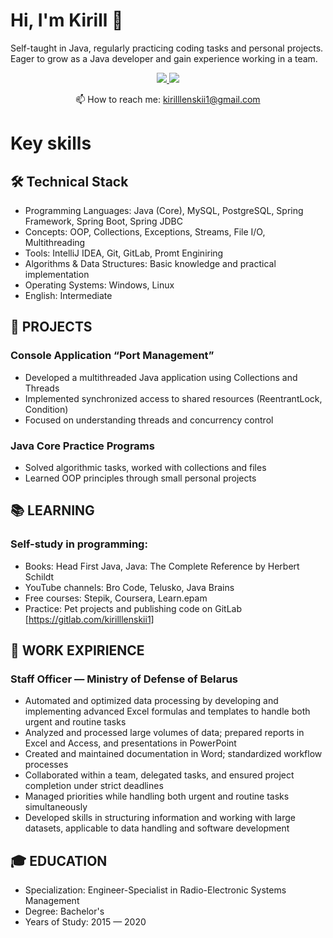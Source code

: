 # Hi, I'm Kirill 👋
Self-taught in Java, regularly practicing coding tasks and personal projects.
Eager to grow as a Java developer and gain experience working in a team.

<p align='center'>
   <a href="https://gitlab.com/kirilllenskii1/">
       <img src="https://img.shields.io/badge/-gmail-red?style=for-the-badge&logo=gitlab&style=plastic"/>
   </a>
   <a href="https://t.me/@corder938/">
       <img src="https://img.shields.io/badge/Telegram-2CA5E0?style=for-the-badge&logo=telegram&logoColor=white"/>
   </a>
<p align='center'>
   📫 How to reach me: <a href='mailto:kirilllenskii1@gmail.com'>kirilllenskii1@gmail.com</a>
</p>

# Key skills

## 🛠 Technical Stack
* Programming Languages: Java (Core), MySQL, PostgreSQL, Spring Framework, Spring Boot, Spring JDBC
* Concepts: OOP, Collections, Exceptions, Streams, File I/O, Multithreading
* Tools: IntelliJ IDEA, Git, GitLab, Promt Enginiring
* Algorithms & Data Structures: Basic knowledge and practical implementation
* Operating Systems: Windows, Linux
* English: Intermediate

## 🧩 PROJECTS
### Console Application “Port Management”
* Developed a multithreaded Java application using Collections and Threads
* Implemented synchronized access to shared resources (ReentrantLock, Condition)
* Focused on understanding threads and concurrency control
### Java Core Practice Programs
* Solved algorithmic tasks, worked with collections and files
* Learned OOP principles through small personal projects

## 📚 LEARNING
### Self-study in programming:
* Books: Head First Java, Java: The Complete Reference by Herbert Schildt
* YouTube channels: Bro Code, Telusko, Java Brains
* Free courses: Stepik, Coursera, Learn.epam
* Practice: Pet projects and publishing code on GitLab [https://gitlab.com/kirilllenskii1]

## 💬 WORK EXPIRIENCE
### Staff Officer — Ministry of Defense of Belarus
* Automated and optimized data processing by developing and implementing advanced Excel formulas and templates to handle both urgent and routine tasks
* Analyzed and processed large volumes of data; prepared reports in Excel and Access, and presentations in PowerPoint
* Created and maintained documentation in Word; standardized workflow processes
* Collaborated within a team, delegated tasks, and ensured project completion under strict deadlines
* Managed priorities while handling both urgent and routine tasks simultaneously
* Developed skills in structuring information and working with large datasets, applicable to data handling and software development

## 🎓 EDUCATION
* Specialization: Engineer-Specialist in Radio-Electronic Systems Management
* Degree: Bachelor's
* Years of Study: 2015 — 2020

<!--
**corder938/corder938** is a ✨ _special_ ✨ repository because its `README.md` (this file) appears on your GitHub profile.

Here are some ideas to get you started:

- 🔭 I’m currently working on ...
- 🌱 I’m currently learning ...
- 👯 I’m looking to collaborate on ...
- 🤔 I’m looking for help with ...
- 💬 Ask me about ...
- 📫 How to reach me: ...
- 😄 Pronouns: ...
- ⚡ Fun fact: ...
-->
